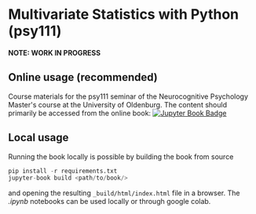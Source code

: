 # Multivariate Statistics with Python (psy111)

**NOTE: WORK IN PROGRESS**

## Online usage (recommended)

Course materials for the psy111 seminar of the Neurocognitive Psychology Master's course at the University of Oldenburg. The content should primarily be accessed from the online book: [![Jupyter Book Badge](https://jupyterbook.org/badge.svg)](https://mibur1.github.io/psy111-book/)

## Local usage

Running the book locally is possible by building the book from source

```python
pip install -r requirements.txt
jupyter-book build <path/to/book/>
```

and opening the resulting `_build/html/index.html` file in a browser. The *.ipynb* notebooks can be used locally or through google colab.